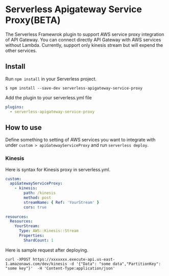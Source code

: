 # Serverless Apigateway Service Proxy(BETA)
The Serverless Framewrok plugin to support AWS service proxy integration of API Gateway. You can connect directly API Gateway with AWS services without Lambda. Currently, support only kinesis stream but will expend the other services.

## Install
Run `npm install` in your Serverless project.

```
$ npm install --save-dev serverless-apigateway-service-proxy
```
Add the plugin to your serverless.yml file

```yaml
plugins:
  - serverless-apigateway-service-proxy
```

## How to use
Define something to setting of AWS services you want to integrate with under `custom > apiGatewayServiceProxy` and run `serverless deploy`.

### Kinesis
Here is syntax for Kinesis proxy in serverless.yml.
```yaml
custom:
  apiGatewayServiceProxy:
    - kinesis:
        path: /kinesis
        method: post
        streamName: { Ref: 'YourStream' }
        cors: true
        
resources:
  Resources:
    YourStream:
      Type: AWS::Kinesis::Stream
      Properties:
        ShardCount: 1
```

Here is sample request after deploying.
```
curl -XPOST https://xxxxxxx.execute-api.us-east-1.amazonaws.com/dev/kinesis -d '{"Data": "some data","PartitionKey": "some key"}'  -H 'Content-Type:application/json'

```


